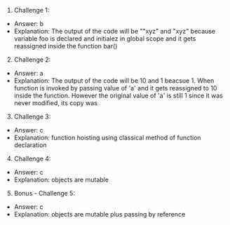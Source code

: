 1. Challenge 1:
  - Answer: b
  - Explanation: The output of the code will be ""xyz" and "xyz" because variable foo is declared and initialez in global scope and it gets reassigned inside the function bar()


2. Challenge 2:
  - Answer: a
  - Explanation: The output of the code will be 10 and 1 beacsue 1. When function is invoked by passing value of 'a' and it gets reassigned to 10 inside the function. However the original value of 'a' is still 1 since it was never modified, its copy was


3. Challenge 3:
  - Answer: c
  - Explanation: function hoisting using classical method of function declaration


4. Challenge 4:
  - Answer: c
  - Explanation: objects are mutable 


5. Bonus - Challenge 5:
  - Answer: c
  - Explanation: objects are mutable plus passing by reference
